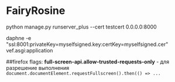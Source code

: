 # FairyRosine

python manage.py runserver_plus --cert testcert 0.0.0.0:8000


daphne -e "ssl:8001:privateKey=myselfsigned.key:certKey=myselfsigned.cer" vef.asgi:application


##firefox flags:
**full-screen-api.allow-trusted-requests-only** - для разрешение выполнения `document.documentElement.requestFullscreen().then(() => ...`